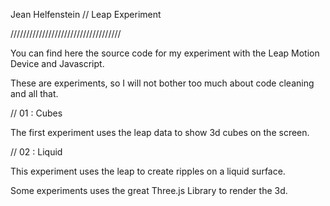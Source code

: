 Jean Helfenstein // Leap Experiment


///////////////////////////////////


You can find here the source code for my experiment with the Leap Motion Device and Javascript.

These are experiments, so I will not bother too much about code cleaning and all that.


// 01 : Cubes

The first experiment uses the leap data to show 3d cubes on the screen.

// 02 : Liquid

This experiment uses the leap to create ripples on a liquid surface.



Some experiments uses the great Three.js Library to render the 3d.
